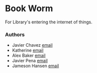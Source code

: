 # Book Worm
For Library's entering the internet of things.

### Authors
  * Javier Chavez [email](mailto:javierc@cs.unm.edu)
  * Katherine [email](mailto:ksiv@unm.edu)
  * Alex Baker [email](alexebaker@unm.edu)
  * Javier Pena [email](jpena50@unm.edu)
  * Jameson Hansen [email](jphansen@unm.edu)
